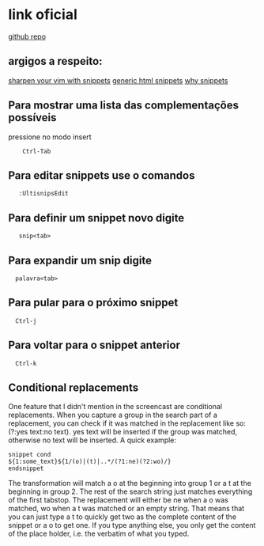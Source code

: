 # link oficial
[github repo](https://github.com/SirVer/ultisnips)

## argigos a respeito:
 [sharpen your vim with snippets](https://brigade.engineering/sharpen-your-vim-with-snippets-767b693886db#.qq0y0kthk)
 [generic html snippets](https://medium.com/@shxfee/generic-html-snippets-with-vim-and-ultisnips-8cc369390cb9#.rheutidju)
 [why snippets](http://fueledbylemons.com/blog/2011/07/27/why-ultisnips/)

##  Para mostrar uma lista das complementações possíveis
  pressione no modo insert

		Ctrl-Tab

## Para editar snippets use o comandos

       :UltisnipsEdit

## Para definir um snippet novo digite

       snip<tab>

## Para expandir um snip digite

      palavra<tab>

## Para pular para o próximo snippet

      Ctrl-j

## Para voltar para o snippet anterior

      Ctrl-k

## Conditional replacements

One feature that I didn't mention in the screencast are conditional
replacements. When you capture a group in the search part of a
replacement, you can check if it was matched in the replacement like
so: (?<number>:yes text:no text). yes text will be inserted if the
group was matched, otherwise no text will be inserted. A quick
example:

	snippet cond
	${1:some_text}${1/(o)|(t)|..*/(?1:ne)(?2:wo)/}
	endsnippet

The transformation will match a o at the beginning into group 1 or a t
at the beginning in group 2. The rest of the search string just
matches everything of the first tabstop. The replacement will either
be ne when a o was matched, wo when a t was matched or an empty
string. That means that you can just type a t to quickly get two as
the complete content of the snippet or a o to get one. If you type
anything else, you only get the content of the place holder, i.e. the
verbatim of what you typed.
